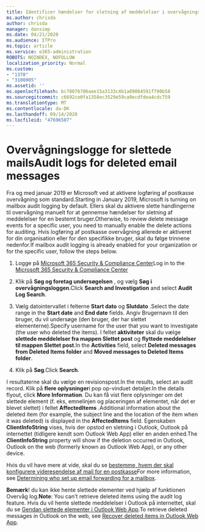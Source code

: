```yaml
---
title: Identificer hændelser for sletning af meddelelser i overvågningslogge
ms.author: chrisda
author: chrisda
manager: dansimp
ms.date: 04/21/2020
ms.audience: ITPro
ms.topic: article
ms.service: o365-administration
ROBOTS: NOINDEX, NOFOLLOW
localization_priority: Normal
ms.custom:
- "1370"
- "3100005"
ms.assetid: ''
ms.openlocfilehash: bc78076706aee15a3133c4b1a89064591f790b58
ms.sourcegitcommit: c6692ce0fa1358ec3529e59ca0ecdfdea4cdc759
ms.translationtype: MT
ms.contentlocale: da-DK
ms.lasthandoff: 09/14/2020
ms.locfileid: "47696507"
---
```

# <a name="audit-logs-for-deleted-email-messages"></a><span data-ttu-id="52b57-102">Overvågningslogge for slettede mails</span><span class="sxs-lookup"><span data-stu-id="52b57-102">Audit logs for deleted email messages</span></span>

<span data-ttu-id="52b57-103">Fra og med januar 2019 er Microsoft ved at aktivere logføring af postkasse overvågning som standard.</span><span class="sxs-lookup"><span data-stu-id="52b57-103">Starting in January 2019, Microsoft is turning on mailbox audit logging by default.</span></span> <span data-ttu-id="52b57-104">Ellers skal du aktivere slette handlingerne til overvågning manuelt for at gennemse hændelser for sletning af meddelelser for en bestemt bruger.</span><span class="sxs-lookup"><span data-stu-id="52b57-104">Otherwise, to review delete message events for a specific user, you need to manually enable the delete actions for auditing.</span></span> <span data-ttu-id="52b57-105">Hvis logføring af postkasse overvågning allerede er aktiveret for din organisation eller for den specifikke bruger, skal du følge trinnene nedenfor.</span><span class="sxs-lookup"><span data-stu-id="52b57-105">If mailbox audit logging is already enabled for your organization or for the specific user, follow the steps below.</span></span>

1. <span data-ttu-id="52b57-106">Logge på [Microsoft 365 Security & Compliance Center](https://protection.office.com/)</span><span class="sxs-lookup"><span data-stu-id="52b57-106">Log in to the [Microsoft 365 Security & Compliance Center](https://protection.office.com/)</span></span>

2. <span data-ttu-id="52b57-107">Klik på **Søg og foretag undersøgelsen** , og vælg **Søg i overvågningsloggen**.</span><span class="sxs-lookup"><span data-stu-id="52b57-107">Click **Search and Investigation** and select **Audit Log Search**.</span></span>

3. <span data-ttu-id="52b57-108">Vælg datointervallet i felterne **Start dato** og **Slutdato** .</span><span class="sxs-lookup"><span data-stu-id="52b57-108">Select the date range in the **Start date** and **End date** fields.</span></span> <span data-ttu-id="52b57-109">Angiv Brugernavn til den bruger, du vil undersøge (den bruger, der har slettet elementerne).</span><span class="sxs-lookup"><span data-stu-id="52b57-109">Specify username for the user that you want to investigate (the user who deleted the items).</span></span> <span data-ttu-id="52b57-110">I feltet **aktiviteter** skal du vælge **slettede meddelelser fra mappen Slettet post** og **flyttede meddelelser til mappen Slettet post**.</span><span class="sxs-lookup"><span data-stu-id="52b57-110">In the **Activities** field, select **Deleted messages from Deleted Items folder** and **Moved messages to Deleted Items folder**.</span></span>

4. <span data-ttu-id="52b57-111">Klik på **Søg**.</span><span class="sxs-lookup"><span data-stu-id="52b57-111">Click **Search**.</span></span>

<span data-ttu-id="52b57-112">I resultaterne skal du vælge en revisionspost.</span><span class="sxs-lookup"><span data-stu-id="52b57-112">In the results, select an audit record.</span></span> <span data-ttu-id="52b57-113">Klik på **flere oplysninger**i pop op-vinduet detaljer.</span><span class="sxs-lookup"><span data-stu-id="52b57-113">In the details flyout, click **More Information**.</span></span> <span data-ttu-id="52b57-114">Du kan få vist flere oplysninger om det slettede element (f. eks, emnelinjen og placeringen af elementet, når det er blevet slettet) i feltet **AffectedItems** .</span><span class="sxs-lookup"><span data-stu-id="52b57-114">Additional information about the deleted item (for example, the subject line and the location of the item when it was deleted) is displayed in the **AffectedItems** field.</span></span> <span data-ttu-id="52b57-115">Egenskaben **ClientInfoString** vises, hvis der opstod en sletning i Outlook, Outlook på internettet (tidligere kendt som Outlook Web App) eller en anden enhed.</span><span class="sxs-lookup"><span data-stu-id="52b57-115">The **ClientInfoString** property will show if the deletion occurred in Outlook, Outlook on the web (formerly known as Outlook Web App), or any other device.</span></span>

<span data-ttu-id="52b57-116">Hvis du vil have mere at vide, skal du se [bestemme, hvem der skal konfigurere videresendelse af mail for en postkasse](https://docs.microsoft.com/microsoft-365/compliance/auditing-troubleshooting-scenarios#determine-if-a-user-deleted-email-items)</span><span class="sxs-lookup"><span data-stu-id="52b57-116">For more information, see [Determining who set up email forwarding for a mailbox](https://docs.microsoft.com/microsoft-365/compliance/auditing-troubleshooting-scenarios#determine-if-a-user-deleted-email-items).</span></span>

<span data-ttu-id="52b57-117">**Bemærk**! du kan ikke hente slettede elementer ved hjælp af funktionen Overvåg log.</span><span class="sxs-lookup"><span data-stu-id="52b57-117">**Note**: You can't retrieve deleted items using the audit log feature.</span></span> <span data-ttu-id="52b57-118">Hvis du vil hente slettede meddelelser i Outlook på internettet, skal du se [Gendan slettede elementer i Outlook Web App](https://support.office.com/article/C3D8FC15-EEEF-4F1C-81DF-E27964B7EDD4).</span><span class="sxs-lookup"><span data-stu-id="52b57-118">To retrieve deleted messages in Outlook on the web, see [Recover deleted items in Outlook Web App](https://support.office.com/article/C3D8FC15-EEEF-4F1C-81DF-E27964B7EDD4).</span></span>

